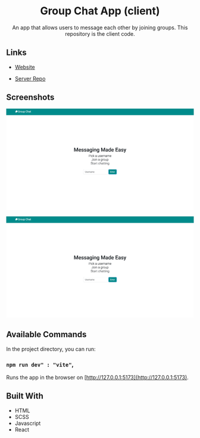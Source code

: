 <h1 align="center">Group Chat App (client)</h1>

<p align="center">An app that allows users to message each other by joining groups. This repository is the client code.</p>

## Links

- [Website](https://group-chat-app-client.onrender.com)

- [Server Repo](https://github.com/cyoung-sudo/group-chat-app-server)

## Screenshots

![](/public/screenshot1.png)

![](/public/screenshot1.png)

## Available Commands

In the project directory, you can run:

### `npm run dev" : "vite"`,

Runs the app in the browser on [http://127.0.0.1:5173](http://127.0.0.1:5173).

## Built With

- HTML
- SCSS
- Javascript
- React